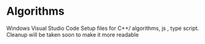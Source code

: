 # Algorithms
Windows Visual Studio Code Setup files for C++/ algorithms, js , type script. Cleanup will be taken soon to make it more readable
